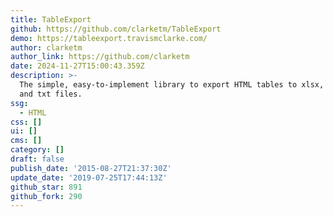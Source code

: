 ```yaml
---
title: TableExport
github: https://github.com/clarketm/TableExport
demo: https://tableexport.travismclarke.com/
author: clarketm
author_link: https://github.com/clarketm
date: 2024-11-27T15:00:43.359Z
description: >-
  The simple, easy-to-implement library to export HTML tables to xlsx, xls, csv,
  and txt files.
ssg:
  - HTML
css: []
ui: []
cms: []
category: []
draft: false
publish_date: '2015-08-27T21:37:30Z'
update_date: '2019-07-25T17:44:13Z'
github_star: 891
github_fork: 290
---
```

